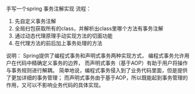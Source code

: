  手写一个spring 事务注解实现
 流程：
  1. 先自定义事务注解
  2. 全局扫包获取所有的class，并解析出class里哪个方法有事务注解
  3. 通过动态代理原理手动实现方法的切面功能
  4. 在代理方法的前后加上事务处理的方法
  
说明：
Spring提供了编程式事务和声明式事务两种实现方式，
编程式事务允许用户在代码中精确定义事务的边界，
而声明式事务（基于AOP）有助于用户将操作与事务规则进行解耦。 
简单地说，编程式事务侵入到了业务代码里面，但是提供了更加详细的事务管理；
而声明式事务由于基于AOP，所以既能起到事务管理的作用，又可以不影响业务代码的具体实现。